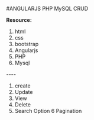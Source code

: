 #ANGULARJS PHP MySQL CRUD

<b> Resource: </b>

1. html
2. css
3. bootstrap
4. Angularjs 
5. PHP
6. Mysql

<b>---- </b>
1. create
2. Update
3. View
4. Delete
5. Search Option 
6 Pagination